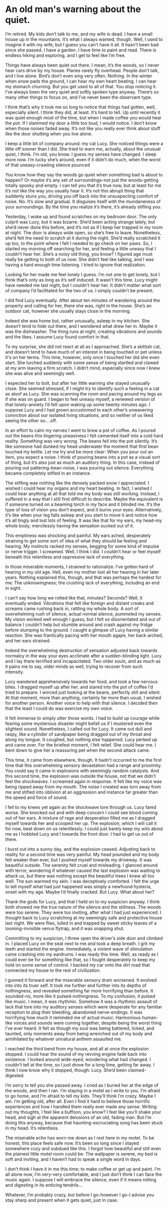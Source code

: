 # An old man's warning about the quiet.
I’m retired. My kids don’t talk to me, and my wife is dead. I have a small house up in the mountains. It’s what I always wanted, though. Well, I used to imagine it with my wife, but I guess you can’t have it all. It hasn’t been bad since she passed. I have a garden. I have time to paint and read. There is endless hiking and exploring, and I get to feel like I’m free.

Things have always been quiet out there. I mean, it’s the woods, so I never hear cars drive by my house. Planes rarely fly overhead. People don’t talk, and I live alone. Bird’s don’t even sing very often. Nothing. In the winter when snow pads the ground, I can hear my own heart beating. I can hear my stomach churning. But you get used to all of that. You stop noticing it. I’ve always been the very quiet and softly spoken type anyway. There’s so many other things to focus on, and I’ve never been the observant type.

I think that’s why it took me so long to notice that things had gotten, well, especially silent. I think they did, at least. It’s hard to tell. Up until recently it was quiet enough most of the time, but when I made coffee you would hear the pot. If I slammed my door a little too loud, I would notice. I don’t know when those noises faded away. It’s not like you really ever think about stuff like the door shutting when you live alone. 

I keep a little bit of company around: my cat Lucy. She noticed things were a little off sooner than I did. She tried to warn me, actually, about the unusual quiet, I think. I’m old, you know. I guess my senses have changed. I sleep more now. I’m lucky she’s around, even if it didn’t do much, when the worst of that uneasy-crawling silence pounced

You know how they say the woods go quiet when something bad is about to happen? Or maybe it’s any set of surroundings-not just the woods-getting totally spooky and empty. I can tell you that it’s true now, but at least for me it’s not like the way you usually hear it. It’s not this abrupt thing that suddenly stuns you, driving you off back into the unsuspecting comfort of noise. No. It’s slow and gradual. It disguises itself with the mundaneness of your surroundings. By the time you realize it’s there, it’s already stifling you. 

Yesterday, I woke up and found scratches on my bedroom door. The only culprit was Lucy, but it was bizarre. She’d been acting strange lately, but she’d never done this before, and it’s not as if I keep her trapped in my room at night. The door is always wide open, so she’s free to leave. Nonetheless, she’d felt the need to scratch at it during the night. She’d really scratched it up too, to the point where I felt I needed to go check on her paws. So, I started my morning off searching for her, and feeling a little uneasy that I couldn’t hear her. She’s a noisy old thing, you know? I figured age must really be getting to both of us now: She didn’t feel like talking, and I was having a hard enough time listening. I tried to ignore that realization.

Looking for her made me feel lonely I guess. I’m not one to get lonely, but I think that’s only as long as it’s self induced. It wasn’t this time. Lucy might have needed me last night, but I couldn’t hear her. It didn’t matter what sort of company I’d facilitated for the two of us. I simply couldn’t be present. 

I did find Lucy eventually. After about ten minutes of wandering around the property and calling for her, there she was, right in the house. She’s an outdoor cat, however she usually stays close in the morning.

Indeed she was home but, rather unusually, asleep in my kitchen. She doesn’t tend to hide out there, and I wondered what drew her in. Maybe it was the dishwasher. The thing runs at night, creating vibrations and sounds and the likes. I assume Lucy found comfort in that. 

To my surprise, she did not react at all as I approached. She’s a skittish cat, and doesn’t tend to have much of an interest in being touched or pet unless it's on her terms. This time, however, only once I touched her did she even start. She lurched suddenly with some sense of being startled and clawed at my arm leaving a firm scratch. I didn’t mind, especially since now I knew she was alive and seemingly well. 

I expected her to bolt, but after her little warning she stayed unusually close. She seemed stressed, if I might try to identify such a feeling in a cat as aloof as Lucy. She was scanning the room and pacing around my legs as if she was on guard. I began to feel uneasy myself, a renewed version of that lonely-anxiety I’d felt upon waking up some twenty minutes ago. I suppose Lucy and I had grown accustomed to each other’s unwavering conviction about our isolated living situations, and so neither of us liked seeing the other so… off.

In an effort to calm my nerves I went to brew a pot of coffee. As I poured out the beans this lingering uneasiness I felt cemented itself into a cold hard reality. Something was very wrong. The beans fell into the pot silently. It’s like someone had dunked my head underwater the moment that first bean touched my kettle. Let me try and be more clear: When you pour out an item, you expect a noise. I think of pouring beans into a pot as a visual sort of thing, but it’s also just as much an auditory thing. In this case, instead of pouring out pattering-bean-noise, I was pouring out silence. Everything became completely stifled in an instance. 

The stifling was nothing like the densely packed snow I appreciated. I wished I could hear my organs and my heart beating. In fact, I wished I could hear anything at all that told me my body was still working. Instead, I suffered in a way that I still find difficult to describe. Maybe the equivalent is if someone turned on a beaming torch in my face and it blinded me. It’s the type of loss of vision you don’t expect, and it burns your eyes. Alternatively, it’s like when your leg falls asleep and you start to move it and notice how it’s all tingly and lost lots of feeling. It was like that for my ears, my head-my whole body; mercilessly having the sensation sucked out of it.

This emptiness was shocking and painful. My ears ached, desperately straining to get some sort of idea of what they should be feeling and hearing. My instincts racked my senses, begging for some kind of impulse or nerve trigger. I screamed. Well, I think I did. I couldn’t hear or feel myself beneath this relentless and oppressive lack of everything.

In those miserable moments, I strained to rationalize: I’ve gotten hard of hearing in my old age. Hell, even my mother lost all her hearing in her later years. Nothing explained this, though, and that was perhaps the hardest for me: The unknowingness; the crushing lack of everything, including an end in sight.

I can’t say how long we rotted like that, minutes? Seconds? Well, it eventually ended. Vibrations that felt like foreign and distant creaks and screams came rushing back in, rattling my whole body. A sort of overwhelming rush of silence, actual normal silence, pummeled my senses. My vision worked well enough I guess, but I felt so disorientated and out of balance I couldn’t help but stumble around and crash against my fridge before slumping to the ground. I caught a glimpse of Lucy having a similar reaction. She was frantically pacing with her mouth agape, her back arched, and her ears strained. 

Indeed the overwhelming destruction of sensation adjusted back towards normalcy in the way your eyes acclimate after a sudden-blinding light. Lucy and I lay there terrified and incapacitated. Two older souls, and as much as it pains me to say, older minds as well, trying to recover from such intensity. 

Lucy wandered apprehensively towards her food, and took a few nervous bites. I dragged myself up after her, and stared into the pot of coffee I’d tried to prepare. I winced just looking at the beans, perfectly still and silent. At that moment, more than anything, certainly far more than usual, I wished for another person. Another voice to help with that silence. I decided then that the least I could do was exercise my own voice. 

It felt immense to simply utter those words. I had to build up courage while fearing some mysterious disaster might befall us if I mustered even the slightest sound. Nonetheless, I called out for Lucy. It came out dull and raspy, like a cylinder of sandpaper being dragged out of my throat and along my tongue. It coughed, but nothing else happened. Lucy perked up and came over. For the briefest moment, I felt relief. She could hear me. I bent down to give her a reassuring pet when the second attack came.

This time, it came from elsewhere, though. It hadn’t occurred to me the first time that this overwhelming sensory devastation had a range and proximity. You could say it came in explosions with seemingly random catalysts. And this second time, the explosion was outside the house, not that we didn’t feel the shockwaves. I screamed again in response. It felt like my voice was being ripped away from my mouth. The noise I created was torn away from me and stifled into oblivion at an aggression and instance far greater than the speed and force of sound. 

I fell to my knees yet again as the shockwave tore through us. Lucy fared worse. She knocked out and with deep concern I could see blood coming out of her ears. A mixture of rage and desperation filled me as I dragged myself towards her and scooped her up. The explosion, which I will call it for now, beat down on us relentlessly. I could just barely keep my wits about me as I hobbled Lucy and I towards the front door. I had to get us out of there.

I burst out into a sunny day, and the explosion ceased. Adjusting back to reality for a second time was very painful. My head pounded and my body felt weaker than ever, but I pushed myself towards my driveway. It was beautiful outside. The serenity felt cruel and misleading. I glanced around with terror, wondering if whatever caused the last explosion was waiting to attack us, but there was nothing except the beautiful trees I knew all too well. The sun warmed my skin. I was deceptively comforted. I felt the urge to tell myself what had just happened was simply a newfound hysteria, onset with my age. Maybe I’d finally cracked. But Lucy. What about her? 

Thank the gods for Lucy, and that I held on to my suspicion anyway. I think both showed me the true nature of the silence and the stillness. The woods were too serene. They were too inviting, after what I had just experienced. I thought back to Lucy scratching at my seemingly safe and protective house last night. We were flies, lulled in and trapped by sweet sticky leaves of a looming-invisible venus flytrap, and it was snapping shut.

Committing to my suspicion, I threw open the driver’s side door and climbed in. I placed Lucy on the seat next to me and took a deep breath. I grit my teeth and started the engine. Immediately, a violent wave of stimulation came crashing into my eardrums. I was ready this time. Well, as ready as I could ever be for something like that, so I fought desperately to keep my hold on some sense of control. I backed my car onto the dirt road that connected my house to the rest of civilization. 

I gunned it forward and the miserable sensory drain worsened. It evolved into into its truer self. It took me further and further into its depths of nothingness, and revealed something far more horrifying than before. It sounded-no, more like it pulsed-nothingness. To my confusion, it pulsed like music. I mean, it was rhythmic. Somehow it was a rhythmic assault of lack that tore into my auditory senses which were desperate for any familiar reception to plug their bleeding, abandoned nerve-endings. It was horrifying how much it reminded me of actual music: Harmonious human-like voices and sounds were coming together, despite being the worst thing I’ve ever heard. It felt as though my soul was being battered, licked, and taunted, only moments away from being wrenched out of my body and annihilated by whatever unnatural anthem assaulted me. 

I reached the third bend from my house, and all at once the explosion stopped. I could hear the sound of my revving engine fade back into existence. I looked around wide-eyed, wondering what had changed. I couldn’t tell at the time, so I just drove for a long time, getting far away. I think I now know why it stopped, though: Lucy. She’d been claimed-digested.

I’m sorry to tell you she passed away. I cried as I buried her at the edge of the woods, and then I ran. I’m staying in a motel as I write to you. I’m afraid to go home, and I’m afraid to tell my kids. They’ll think I’m crazy. Maybe I am. I’m getting old, after all. Even I find it hard to believe those horrific experiences and how I handled them really ever made any sense. Writing out my thoughts, I feel like a buffoon, you know? I feel like you’ll shake your head, and sigh at the apparent delusions of an old, fading man. But I’m doing this anyway, because that haunting-excruciating song has been stuck in my head. It’s relentless.

The miserable echo has worn me down as I rest here in my motel. To be honest, this place feels safe now. It’s been so long since I stayed somewhere cozy and subdued like this. I forgot how beautiful and still even the plainest little motel room could be: The wallpaper is serene, my bed is soft and inviting, and I haven’t had to speak a single word in days.

I don’t think I have it in me this time; to make coffee or get up and paint. I’m all alone now, I’m very-very comfortable, and I just don’t think I can face the music again. I suppose I will embrace the silence, even if it means rotting and digesting in its enticing tendrils…

Whatever, I’m probably crazy, but before I go-however I go-I advise you stay sharp and present when it gets quiet, just in case.